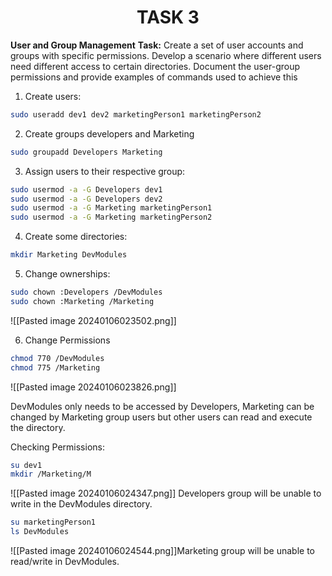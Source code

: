 <center><h1>TASK 3</h1></center>

**User and Group Management**
**Task:** Create a set of user accounts and groups with specific permissions. Develop a scenario where different users need different access to certain directories. Document the user-group permissions and provide examples of commands used to achieve this

1. Create users:
```bash
sudo useradd dev1 dev2 marketingPerson1 marketingPerson2
```
2. Create groups developers and Marketing
```bash
sudo groupadd Developers Marketing
```
3. Assign users to their respective group:
```bash
sudo usermod -a -G Developers dev1
sudo usermod -a -G Developers dev2
sudo usermod -a -G Marketing marketingPerson1
sudo usermod -a -G Marketing marketingPerson2
```
4. Create some directories:
```bash
mkdir Marketing DevModules
```
5. Change ownerships:
```bash
sudo chown :Developers /DevModules
sudo chown :Marketing /Marketing
```
![[Pasted image 20240106023502.png]]

6. Change Permissions
```bash
chmod 770 /DevModules
chmod 775 /Marketing
```

![[Pasted image 20240106023826.png]]

DevModules only needs to be accessed by Developers, Marketing can be changed by Marketing group users but other users can read and execute the directory.

Checking Permissions:
```bash
su dev1
mkdir /Marketing/M
```

![[Pasted image 20240106024347.png]]
Developers group will be unable to write in the DevModules directory.

```bash
su marketingPerson1
ls DevModules
```
![[Pasted image 20240106024544.png]]Marketing group will be unable to read/write in DevModules.

